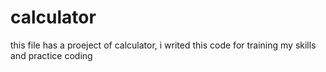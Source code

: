 # calculator
this file has a proeject of calculator, i writed this code for training my skills and practice coding

